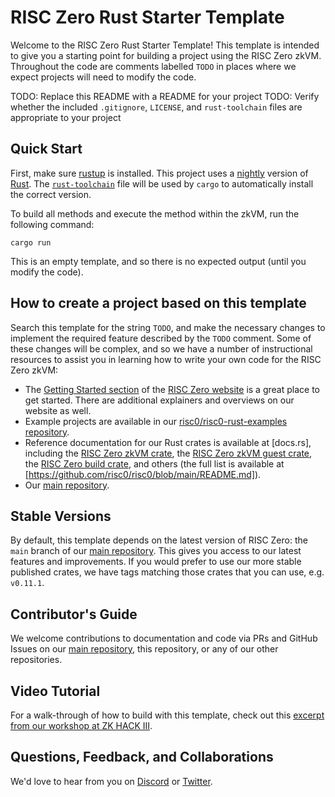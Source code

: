 # RISC Zero Rust Starter Template

Welcome to the RISC Zero Rust Starter Template! This template is intended to give you a starting point for building a project using the RISC Zero zkVM. Throughout the code are comments labelled `TODO` in places where we expect projects will need to modify the code.

TODO: Replace this README with a README for your project
TODO: Verify whether the included `.gitignore`, `LICENSE`, and `rust-toolchain` files are appropriate to your project

## Quick Start

First, make sure [rustup](https://rustup.rs) is installed. This project uses a [nightly](https://doc.rust-lang.org/book/appendix-07-nightly-rust.html) version of [Rust](https://doc.rust-lang.org/book/ch01-01-installation.html). The [`rust-toolchain`](rust-toolchain) file will be used by `cargo` to automatically install the correct version.

To build all methods and execute the method within the zkVM, run the following command:

```
cargo run
```

This is an empty template, and so there is no expected output (until you modify the code).

## How to create a project based on this template

Search this template for the string `TODO`, and make the necessary changes to implement the required feature described by the `TODO` comment. Some of these changes will be complex, and so we have a number of instructional resources to assist you in learning how to write your own code for the RISC Zero zkVM:
 * The [Getting Started section](https://www.risczero.com/docs) of the [RISC Zero website](https://www.risczero.com) is a great place to get started. There are additional explainers and overviews on our website as well.
 * Example projects are available in our [risc0/risc0-rust-examples repository](https://www.github.com/risc0/risc0-rust-examples).
 * Reference documentation for our Rust crates is available at [docs.rs], including the [RISC Zero zkVM crate](https://docs.rs/risc0-zkvm), the [RISC Zero zkVM guest crate](https://docs.rs/risc0-zkvm-guest), the [RISC Zero build crate](https://docs.rs/risc0-build), and others (the full list is available at [https://github.com/risc0/risc0/blob/main/README.md]).
 * Our [main repository](https://www.github.com/risc0/risc0).

## Stable Versions
By default, this template depends on the latest version of RISC Zero: the `main` branch of our [main repository](http://www.github.com/risc0). This gives you access to our latest features and improvements. If you would prefer to use our more stable published crates, we have tags matching those crates that you can use, e.g. `v0.11.1`.

## Contributor's Guide
We welcome contributions to documentation and code via PRs and GitHub Issues on our [main repository](http://www.github.com/risc0), this repository, or any of our other repositories.

## Video Tutorial
For a walk-through of how to build with this template, check out this [excerpt from our workshop at ZK HACK III](https://www.youtube.com/watch?v=Yg_BGqj_6lg&list=PLcPzhUaCxlCgig7ofeARMPwQ8vbuD6hC5&index=5).

## Questions, Feedback, and Collaborations
We'd love to hear from you on [Discord](https://discord.gg/risczero) or [Twitter](https://twitter.com/risczero).
